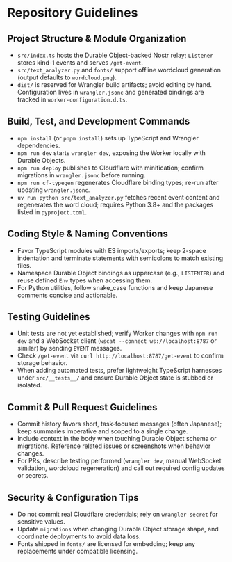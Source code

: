 # Repository Guidelines

## Project Structure & Module Organization
- `src/index.ts` hosts the Durable Object-backed Nostr relay; `Listener` stores kind-1 events and serves `/get-event`.
- `src/text_analyzer.py` and `fonts/` support offline wordcloud generation (output defaults to `wordcloud.png`).
- `dist/` is reserved for Wrangler build artifacts; avoid editing by hand. Configuration lives in `wrangler.jsonc` and generated bindings are tracked in `worker-configuration.d.ts`.

## Build, Test, and Development Commands
- `npm install` (or `pnpm install`) sets up TypeScript and Wrangler dependencies.
- `npm run dev` starts `wrangler dev`, exposing the Worker locally with Durable Objects.
- `npm run deploy` publishes to Cloudflare with minification; confirm migrations in `wrangler.jsonc` before running.
- `npm run cf-typegen` regenerates Cloudflare binding types; re-run after updating `wrangler.jsonc`.
- `uv run python src/text_analyzer.py` fetches recent event content and regenerates the word cloud; requires Python 3.8+ and the packages listed in `pyproject.toml`.

## Coding Style & Naming Conventions
- Favor TypeScript modules with ES imports/exports; keep 2-space indentation and terminate statements with semicolons to match existing files.
- Namespace Durable Object bindings as uppercase (e.g., `LISTENTER`) and reuse defined `Env` types when accessing them.
- For Python utilities, follow snake_case functions and keep Japanese comments concise and actionable.

## Testing Guidelines
- Unit tests are not yet established; verify Worker changes with `npm run dev` and a WebSocket client (`wscat --connect ws://localhost:8787` or similar) by sending `EVENT` messages.
- Check `/get-event` via `curl http://localhost:8787/get-event` to confirm storage behavior.
- When adding automated tests, prefer lightweight TypeScript harnesses under `src/__tests__/` and ensure Durable Object state is stubbed or isolated.

## Commit & Pull Request Guidelines
- Commit history favors short, task-focused messages (often Japanese); keep summaries imperative and scoped to a single change.
- Include context in the body when touching Durable Object schema or migrations. Reference related issues or screenshots when behavior changes.
- For PRs, describe testing performed (`wrangler dev`, manual WebSocket validation, wordcloud regeneration) and call out required config updates or secrets.

## Security & Configuration Tips
- Do not commit real Cloudflare credentials; rely on `wrangler secret` for sensitive values.
- Update `migrations` when changing Durable Object storage shape, and coordinate deployments to avoid data loss.
- Fonts shipped in `fonts/` are licensed for embedding; keep any replacements under compatible licensing.
